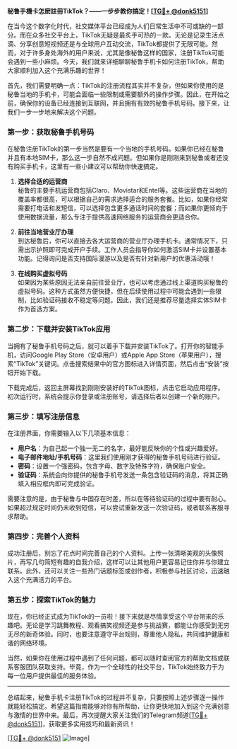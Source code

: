 **秘鲁手機卡怎麽註冊TikTok？——一步步教你搞定！[[TG💪+ @donk5151](https://t.me/s/donk5151)]**

在当今这个数字化时代，社交媒体平台已经成为人们日常生活中不可或缺的一部分。而在众多社交平台上，TikTok无疑是最炙手可热的一款。无论是记录生活点滴、分享创意短视频还是与全球用户互动交流，TikTok都提供了无限可能。然而，对于许多身处海外的用户来说，尤其是像秘鲁这样的国家，注册TikTok可能会遇到一些小麻烦。今天，我们就来详细聊聊秘鲁手机卡如何注册TikTok，帮助大家顺利加入这个充满乐趣的世界！

首先，我们需要明确一点：TikTok的注册流程其实并不复杂，但如果你使用的是秘鲁当地的手机卡，可能会面临一些限制或需要额外的操作步骤。因此，在开始之前，确保你的设备已经连接到互联网，并且拥有有效的秘鲁手机号码。接下来，让我们一步一步地来解决这个问题。

### **第一步：获取秘鲁手机号码**
在秘鲁注册TikTok的第一步当然是要有一个当地的手机号码。如果你已经在秘鲁并且有本地SIM卡，那么这一步自然不成问题。但如果你是刚刚来到秘鲁或者还没有购买手机卡，这里有一些小建议可以帮助你快速搞定。

1. **选择合适的运营商**  
秘鲁的主要手机运营商包括Claro、Movistar和Entel等。这些运营商在当地的覆盖率都很高，可以根据自己的需求选择适合的服务套餐。比如，如果你经常需要打电话和发短信，可以选择包含更多通话时间的套餐；而如果你更倾向于使用数据流量，那么专注于提供高速网络服务的运营商会更适合你。

2. **前往当地营业厅办理**  
到达秘鲁后，你可以直接去各大运营商的营业厅办理手机卡。通常情况下，只需出示护照即可完成开户手续。工作人员会指导你如何激活SIM卡并设置基本功能。记得询问是否支持国际漫游以及是否有针对新用户的优惠活动哦！

3. **在线购买虚拟号码**  
如果因为某些原因无法亲自前往营业厅，也可以考虑通过线上渠道购买秘鲁的虚拟号码。这种方式虽然方便快捷，但在后续使用过程中可能会遇到一些限制，比如验证码接收不稳定等问题。因此，我们还是推荐尽量选择实体SIM卡作为首选方案。

### **第二步：下载并安装TikTok应用**
当拥有了秘鲁手机号码之后，就可以着手下载并安装TikTok了。打开你的智能手机，访问Google Play Store（安卓用户）或Apple App Store（苹果用户），搜索“TikTok”关键词。点击搜索结果中的官方图标进入详情页面，然后点击“安装”按钮开始下载。

下载完成后，返回主屏幕找到刚刚安装好的TikTok图标，点击它启动应用程序。初次运行时，系统会提示你登录或注册账号，请选择后者以创建一个新的账户。

### **第三步：填写注册信息**
在注册界面，你需要输入以下几项基本信息：

- **用户名**：为自己起一个独一无二的名字，最好能反映你的个性或兴趣爱好。
- **电子邮件地址/手机号码**：这里我们使用刚才获得的秘鲁手机号码进行验证。
- **密码**：设置一个强密码，包含字母、数字及特殊字符，确保账户安全。
- **验证码**：系统会向你提供的秘鲁手机号发送一条包含验证码的消息，将其正确填入相应框内即可完成验证。

需要注意的是，由于秘鲁与中国存在时差，所以在等待验证码的过程中要有耐心。如果超过规定时间仍未收到短信，可以尝试重新发送一次验证码，或者联系客服寻求帮助。

### **第四步：完善个人资料**
成功注册后，别忘了花点时间完善自己的个人资料。上传一张清晰美观的头像照片，再写几句简短有趣的自我介绍，这样可以让其他用户更容易记住你并与你建立联系。此外，还可以关注一些热门话题标签或创作者，积极参与社区讨论，迅速融入这个充满活力的平台。

### **第五步：探索TikTok的魅力**
现在，你已经正式成为TikTok的一员啦！接下来就是尽情享受这个平台带来的乐趣吧。无论是学习跳舞教程、观看搞笑视频还是参与挑战赛，都能让你感受到无穷无尽的新奇体验。同时，也要注意遵守平台规则，尊重他人隐私，共同维护健康和谐的网络环境。

当然，如果你在使用过程中遇到了任何问题，都可以随时查阅官方的帮助文档或联系客服团队获取支持。毕竟，作为一个全球性的社交平台，TikTok始终致力于为每一位用户提供最佳的服务体验。

---

总结起来，秘鲁手机卡注册TikTok的过程并不复杂，只要按照上述步骤逐一操作就能轻松搞定。希望这篇指南能够对你有所帮助，让你更快地加入到这个充满创意与激情的世界中来。最后，再次提醒大家关注我们的Telegram频道[[TG💪+ @donk5151](https://t.me/s/donk5151)]，获取更多实用技巧和最新资讯！

[[TG💪+ @donk5151](https://t.me/s/donk5151) ![Image](https://i.postimg.cc/rwNCRYN7/Snipaste-2025-04-30-17-27-05.png)]